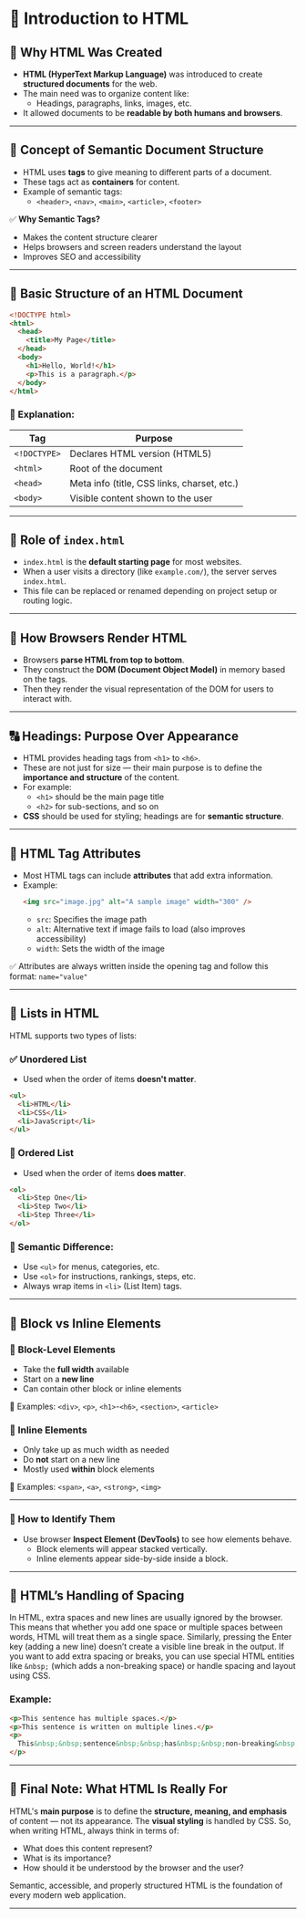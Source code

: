 # 📝 Introduction to HTML

## 📌 Why HTML Was Created

- **HTML (HyperText Markup Language)** was introduced to create **structured documents** for the web.
- The main need was to organize content like:
  - Headings, paragraphs, links, images, etc.
- It allowed documents to be **readable by both humans and browsers**.

---

## 🧠 Concept of Semantic Document Structure

- HTML uses **tags** to give meaning to different parts of a document.
- These tags act as **containers** for content.
- Example of semantic tags:
  - `<header>`, `<nav>`, `<main>`, `<article>`, `<footer>`

✅ **Why Semantic Tags?**

- Makes the content structure clearer
- Helps browsers and screen readers understand the layout
- Improves SEO and accessibility

---

## 🧱 Basic Structure of an HTML Document

```html
<!DOCTYPE html>
<html>
  <head>
    <title>My Page</title>
  </head>
  <body>
    <h1>Hello, World!</h1>
    <p>This is a paragraph.</p>
  </body>
</html>
```

### 🔹 Explanation:

| Tag          | Purpose                                     |
| ------------ | ------------------------------------------- |
| `<!DOCTYPE>` | Declares HTML version (HTML5)               |
| `<html>`     | Root of the document                        |
| `<head>`     | Meta info (title, CSS links, charset, etc.) |
| `<body>`     | Visible content shown to the user           |

---

## 🧭 Role of `index.html`

- `index.html` is the **default starting page** for most websites.
- When a user visits a directory (like `example.com/`), the server serves `index.html`.
- This file can be replaced or renamed depending on project setup or routing logic.

---

## 🎯 How Browsers Render HTML

- Browsers **parse HTML from top to bottom**.
- They construct the **DOM (Document Object Model)** in memory based on the tags.
- Then they render the visual representation of the DOM for users to interact with.

---

## 🔠 Headings: Purpose Over Appearance

- HTML provides heading tags from `<h1>` to `<h6>`.
- These are not just for size — their main purpose is to define the **importance and structure** of the content.
- For example:
  - `<h1>` should be the main page title
  - `<h2>` for sub-sections, and so on
- **CSS** should be used for styling; headings are for **semantic structure**.

---

## 🔧 HTML Tag Attributes

- Most HTML tags can include **attributes** that add extra information.
- Example:
  ```html
  <img src="image.jpg" alt="A sample image" width="300" />
  ```
  - `src`: Specifies the image path
  - `alt`: Alternative text if image fails to load (also improves accessibility)
  - `width`: Sets the width of the image

✅ Attributes are always written inside the opening tag and follow this format: `name="value"`

---

## 🔢 Lists in HTML

HTML supports two types of lists:

### ✅ Unordered List

- Used when the order of items **doesn't matter**.

```html
<ul>
  <li>HTML</li>
  <li>CSS</li>
  <li>JavaScript</li>
</ul>
```

### 🔢 Ordered List

- Used when the order of items **does matter**.

```html
<ol>
  <li>Step One</li>
  <li>Step Two</li>
  <li>Step Three</li>
</ol>
```

### 📌 Semantic Difference:

- Use `<ul>` for menus, categories, etc.
- Use `<ol>` for instructions, rankings, steps, etc.
- Always wrap items in `<li>` (List Item) tags.

---

## 🧱 Block vs Inline Elements

### 🧩 Block-Level Elements

- Take the **full width** available
- Start on a **new line**
- Can contain other block or inline elements

📌 Examples: `<div>`, `<p>`, `<h1>`-`<h6>`, `<section>`, `<article>`

### 🧩 Inline Elements

- Only take up as much width as needed
- Do **not** start on a new line
- Mostly used **within** block elements

📌 Examples: `<span>`, `<a>`, `<strong>`, `<img>`

---

### 🧪 How to Identify Them

- Use browser **Inspect Element (DevTools)** to see how elements behave.
  - Block elements will appear stacked vertically.
  - Inline elements appear side-by-side inside a block.

---

## 📏 HTML’s Handling of Spacing

In HTML, extra spaces and new lines are usually ignored by the browser. This means that whether you add one space or multiple spaces between words, HTML will treat them as a single space. Similarly, pressing the Enter key (adding a new line) doesn’t create a visible line break in the output. If you want to add extra spacing or breaks, you can use special HTML entities like `&nbsp;` (which adds a non-breaking space) or handle spacing and layout using CSS.

### Example:

```html
<p>This sentence has multiple spaces.</p>
<p>This sentence is written on multiple lines.</p>
<p>
  This&nbsp;&nbsp;sentence&nbsp;&nbsp;has&nbsp;&nbsp;non-breaking&nbsp;&nbsp;spaces.
</p>
```

---

## 🎯 Final Note: What HTML Is Really For

HTML's **main purpose** is to define the **structure, meaning, and emphasis** of content — not its appearance. The **visual styling** is handled by CSS. So, when writing HTML, always think in terms of:

- What does this content represent?
- What is its importance?
- How should it be understood by the browser and the user?

Semantic, accessible, and properly structured HTML is the foundation of every modern web application.

---
